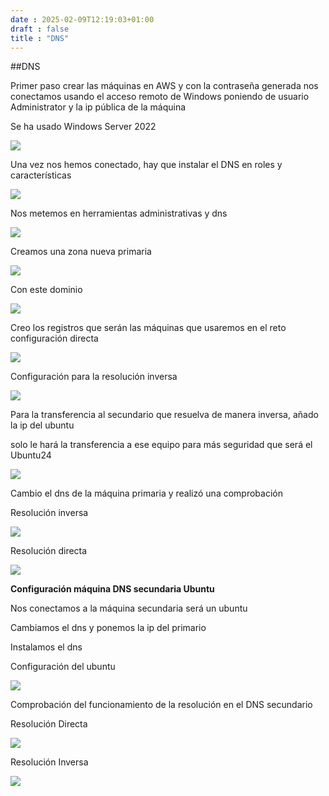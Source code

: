 ```yaml
---
date : 2025-02-09T12:19:03+01:00
draft : false
title : "DNS"
---
```


##DNS

Primer paso crear las máquinas en AWS y con la contraseña generada nos conectamos usando el acceso remoto de Windows poniendo de usuario Administrator y la ip pública de la máquina

 

Se ha usado Windows Server 2022

![](https://roman403.github.io/ProyectoAlpha-Final/dn1.png)

 
 Una vez nos hemos conectado, hay que instalar el DNS en roles y características


 ![](https://roman403.github.io/ProyectoAlpha-Final/dn2.png)


Nos metemos en herramientas administrativas y dns


 ![](https://roman403.github.io/ProyectoAlpha-Final/dn3.png)


 Creamos una zona nueva primaria


![](https://roman403.github.io/ProyectoAlpha-Final/dn4.png)


Con este dominio


![](https://roman403.github.io/ProyectoAlpha-Final/dn5.png)


Creo los registros que serán las máquinas que usaremos en el reto configuración directa


![](https://roman403.github.io/ProyectoAlpha-Final/dn6.png)


Configuración para la resolución inversa 


![](https://roman403.github.io/ProyectoAlpha-Final/dn7.png)


Para la transferencia al secundario que resuelva de manera inversa, añado la ip del ubuntu

solo le hará la transferencia a ese equipo para más seguridad que será el Ubuntu24


![](https://roman403.github.io/ProyectoAlpha-Final/dn8.png)


Cambio el dns de la máquina primaria y realizó una comprobación

Resolución inversa


![](https://roman403.github.io/ProyectoAlpha-Final/dn9.png)


Resolución directa


![](https://roman403.github.io/ProyectoAlpha-Final/dn10.png)


**Configuración máquina DNS secundaria Ubuntu** 

Nos conectamos a la máquina secundaria será un ubuntu 

Cambiamos el dns y ponemos la ip del primario

Instalamos el dns 

Configuración del ubuntu


![](https://roman403.github.io/ProyectoAlpha-Final/dn11.png)


Comprobación del funcionamiento de la resolución en el DNS secundario

Resolución Directa


![](https://roman403.github.io/ProyectoAlpha-Final/dn12.png)

Resolución Inversa


![](https://roman403.github.io/ProyectoAlpha-Final/dn13.png)